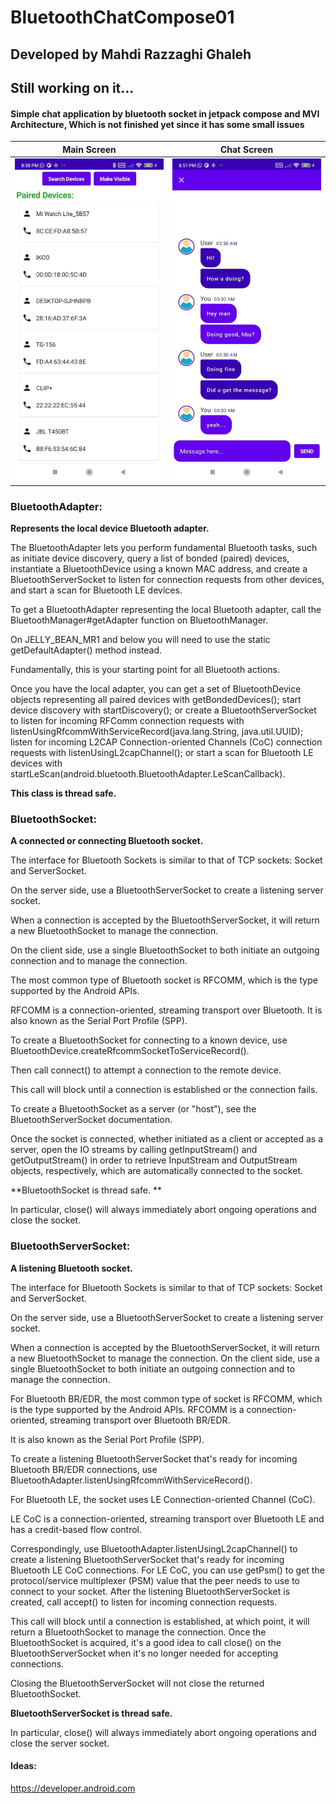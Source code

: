 # BluetoothChatCompose01
## Developed by Mahdi Razzaghi Ghaleh
## Still working on it...
#### Simple chat application by bluetooth socket in jetpack compose and MVI Architecture, Which is not finished yet since it has some small issues


| Main Screen | Chat Screen |  
| :---: | :---: | 
| ![](screenshots/1.jpg) | ![](screenshots/2.jpg)  | 


### BluetoothAdapter:
**Represents the local device Bluetooth adapter.**

The BluetoothAdapter lets you perform fundamental Bluetooth tasks,
such as initiate device discovery, query a list of bonded (paired) devices,
instantiate a BluetoothDevice using a known MAC address,
and create a BluetoothServerSocket to listen for connection requests from other devices,
and start a scan for Bluetooth LE devices.

To get a BluetoothAdapter representing the local Bluetooth adapter, call the BluetoothManager#getAdapter function on BluetoothManager.

On JELLY_BEAN_MR1 and below you will need to use the static getDefaultAdapter() method instead.

Fundamentally, this is your starting point for all Bluetooth actions.

Once you have the local adapter, you can get a set of BluetoothDevice objects representing all paired devices with getBondedDevices();
start device discovery with startDiscovery();
or create a BluetoothServerSocket to listen for incoming RFComm connection requests with listenUsingRfcommWithServiceRecord(java.lang.String, java.util.UUID);
listen for incoming L2CAP Connection-oriented Channels (CoC) connection requests with listenUsingL2capChannel();
or start a scan for Bluetooth LE devices with startLeScan(android.bluetooth.BluetoothAdapter.LeScanCallback).

**This class is thread safe.**

### BluetoothSocket:
**A connected or connecting Bluetooth socket.**

The interface for Bluetooth Sockets is similar to that of TCP sockets: Socket and ServerSocket.

On the server side, use a BluetoothServerSocket to create a listening server socket.

When a connection is accepted by the BluetoothServerSocket, it will return a new BluetoothSocket to manage the connection.

On the client side, use a single BluetoothSocket to both initiate an outgoing connection and to manage the connection.

The most common type of Bluetooth socket is RFCOMM, which is the type supported by the Android APIs.

RFCOMM is a connection-oriented, streaming transport over Bluetooth. It is also known as the Serial Port Profile (SPP).

To create a BluetoothSocket for connecting to a known device, use BluetoothDevice.createRfcommSocketToServiceRecord().

Then call connect() to attempt a connection to the remote device.

This call will block until a connection is established or the connection fails.

To create a BluetoothSocket as a server (or "host"), see the BluetoothServerSocket documentation.

Once the socket is connected, whether initiated as a client or accepted as a server,
open the IO streams by calling getInputStream() and getOutputStream() in order to retrieve InputStream and OutputStream objects, respectively, which are automatically connected to the socket.

**BluetoothSocket is thread safe. **

In particular, close() will always immediately abort ongoing operations and close the socket.

### BluetoothServerSocket:
**A listening Bluetooth socket.**

The interface for Bluetooth Sockets is similar to that of TCP sockets: Socket and ServerSocket.

On the server side, use a BluetoothServerSocket to create a listening server socket.

When a connection is accepted by the BluetoothServerSocket, it will return a new BluetoothSocket to manage the connection. On the client side, use a single BluetoothSocket to both initiate an outgoing connection and to manage the connection.

For Bluetooth BR/EDR, the most common type of socket is RFCOMM,
which is the type supported by the Android APIs. RFCOMM is a connection-oriented,
streaming transport over Bluetooth BR/EDR.

It is also known as the Serial Port Profile (SPP).

To create a listening BluetoothServerSocket that's ready for incoming Bluetooth BR/EDR connections,
use BluetoothAdapter.listenUsingRfcommWithServiceRecord().

For Bluetooth LE, the socket uses LE Connection-oriented Channel (CoC).

LE CoC is a connection-oriented, streaming transport over Bluetooth LE and has a credit-based flow control.

Correspondingly, use BluetoothAdapter.listenUsingL2capChannel() to create a listening BluetoothServerSocket that's ready for incoming Bluetooth LE CoC connections.
For LE CoC, you can use getPsm() to get the protocol/service multiplexer (PSM) value that the peer needs to use to connect to your socket.
After the listening BluetoothServerSocket is created, call accept() to listen for incoming connection requests.

This call will block until a connection is established, at which point,
it will return a BluetoothSocket to manage the connection. Once the BluetoothSocket is acquired,
it's a good idea to call close() on the BluetoothServerSocket when it's no longer needed for accepting connections.

Closing the BluetoothServerSocket will not close the returned BluetoothSocket.

**BluetoothServerSocket is thread safe.**

In particular, close() will always immediately abort ongoing operations and close the server socket.



#### **Ideas**:
https://developer.android.com
